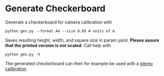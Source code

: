 # Generate Checkerboard
Generate a checkerboard for camera calibration with

```shell
python gen.py --format A4 --size 0.05 # units of m
```

Saves resulting height, width, and square size in param.yaml. **Please assure that the printed version is not scaled**. Call help with

```shell
python gen.py -h
```

The generated checkerboard can then for example be used with a [stereo calibration](https://github.com/sourishg/stereo-calibration). 
